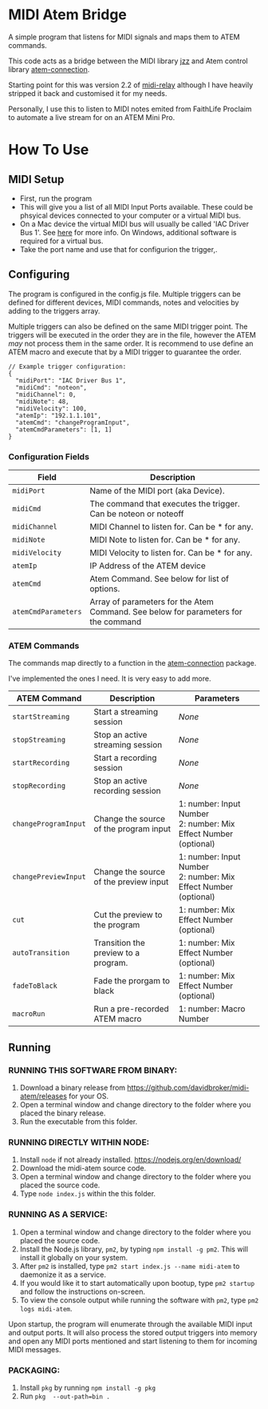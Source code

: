 # MIDI Atem Bridge
A simple program that listens for MIDI signals and maps them to ATEM commands.

This code acts as a bridge between the MIDI library [jzz](https://github.com/jazz-soft/JZZ) and Atem control library [atem-connection](https://github.com/nrkno/sofie-atem-connection).

Starting point for this was version 2.2 of [midi-relay](https://github.com/josephdadams/midi-relay/) although I have heavily stripped it back and customised it for my needs.

Personally, I use this to listen to MIDI notes emited from FaithLife Proclaim to automate a live stream for on an ATEM Mini Pro. 

# How To Use

## MIDI Setup

* First, run the program
* This will give you a list of all MIDI Input Ports available. These could be phsyical devices connected to your computer or a virtual MIDI bus.
* On a Mac device the virtual MIDI bus will usually be called 'IAC Driver Bus 1'. See [here](https://support.apple.com/en-au/guide/audio-midi-setup/ams1013/mac) for more info. On Windows, additional software is required for a virtual bus.
* Take the port name and use that for configurion the trigger,.

## Configuring

The program is configured in the config.js file.
Multiple triggers can be defined for different devices, MIDI commands, notes and velocities by adding to the triggers array.

Multiple triggers can also be defined on the same MIDI trigger point. The triggers will be executed in the order they are in the file, however the ATEM _may_ not process them in the same order. It is recommend to use define an ATEM macro and execute that by a MIDI trigger to guarantee the order. 

    // Example trigger configuration:
    {
      "midiPort": "IAC Driver Bus 1",
      "midiCmd": "noteon",
      "midiChannel": 0,
      "midiNote": 48,
      "midiVelocity": 100,
      "atemIp": "192.1.1.101",
      "atemCmd": "changeProgramInput",
      "atemCmdParameters": [1, 1]
    }

### Configuration Fields
| **Field**           | **Description**                     |
|---------------------|-------------------------------------|
| `midiPort`          | Name of the MIDI port (aka Device).|
| `midiCmd`           | The command that executes the trigger. Can be noteon or noteoff |
| `midiChannel`       | MIDI Channel to listen for. Can be * for any. |
| `midiNote`          | MIDI Note to listen for. Can be * for any. |
| `midiVelocity`      | MIDI Velocity to listen for. Can be * for any.|
| `atemIp`            | IP Address of the ATEM device|
| `atemCmd`           | Atem Command. See below for list of options. |
| `atemCmdParameters` | Array of parameters for the Atem Command. See below for parameters for the command |


### ATEM Commands

The commands map directly to a function in the [atem-connection](https://nrkno.github.io/sofie-atem-connection/classes/Atem.html) package.

I've implemented the ones I need. It is very easy to add more.

| **ATEM Command** | **Description** | **Parameters** |
|-|-|-|
| `startStreaming` | Start a streaming session | _None_ |
| `stopStreaming` | Stop an active streaming session | _None_ |
| `startRecording` | Start a recording session | _None_ |
| `stopRecording` | Stop an active recording session | _None_ |
| `changeProgramInput` | Change the source of the program input | 1: number: Input Number<br/>2: number: Mix Effect Number (optional) |
| `changePreviewInput` | Change the source of the preview input | 1: number: Input Number<br/>2: number: Mix Effect Number (optional) |
| `cut` | Cut the preview to the program | 1: number: Mix Effect Number (optional) |
| `autoTransition` | Transition the preview to a program. | 1: number: Mix Effect Number (optional) |
| `fadeToBlack` | Fade the prorgam to black | 1: number: Mix Effect Number (optional) |
| `macroRun` | Run a pre-recorded ATEM macro | 1: number: Macro Number |

## Running

### RUNNING THIS SOFTWARE FROM BINARY:
1. Download a binary release from <https://github.com/davidbroker/midi-atem/releases> for your OS.
1. Open a terminal window and change directory to the folder where you placed the binary release.
1. Run the executable from this folder.

### RUNNING DIRECTLY WITHIN NODE:
1. Install `node` if not already installed. <https://nodejs.org/en/download/>
1. Download the midi-atem source code.
1. Open a terminal window and change directory to the folder where you placed the source code.
1. Type `node index.js` within the this folder.

### RUNNING AS A SERVICE:
1. Open a terminal window and change directory to the folder where you placed the source code.
1. Install the Node.js library, `pm2`, by typing `npm install -g pm2`. This will install it globally on your system.
1. After `pm2` is installed, type `pm2 start index.js --name midi-atem` to daemonize it as a service.
1. If you would like it to start automatically upon bootup, type `pm2 startup` and follow the instructions on-screen.
1. To view the console output while running the software with `pm2`, type `pm2 logs midi-atem`.

Upon startup, the program will enumerate through the available MIDI input and output ports. It will also process the stored output triggers into memory and open any MIDI ports mentioned and start listening to them for incoming MIDI messages.


### PACKAGING:
1. Install `pkg` by running `npm install -g pkg`
1. Run `pkg  --out-path=bin .`

